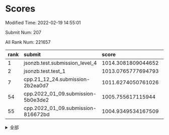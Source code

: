 # Scores

Modified Time: 2022-02-19 14:55:01

Submit Num: 207

All Rank Num: 221657

| rank |               submit               |       score        |       sigma        | pk_num |
| :--- | :--------------------------------- | :----------------- | :----------------- | :----- |
| 1    | jsonzb.test.submission_level_4     | 1014.3081809044652 | 0.8498234339074698 | 4285   |
| 2    | jsonzb.test.test_1                 | 1013.0765777694793 | 0.8266455224333498 | 4278   |
| 7    | cpp.21_12_24.submission-2b2ea0d7   | 1011.6274050761026 | 0.7928997210709946 | 4284   |
| 54   | cpp.2022_01_09.submission-5b0e3de2 | 1005.755617115944  | 0.7164198898357726 | 4284   |
| 55   | cpp.2022_01_09.submission-816672bd | 1004.9349534167509 | 0.7123665949761494 | 4286   |


<details>
<summary>全部</summary>

| rank |                 submit                 |       score        |       sigma        | pk_num |
| :--- | :------------------------------------- | :----------------- | :----------------- | :----- |
| 1    | jsonzb.test.submission_level_4         | 1014.3081809044652 | 0.8498234339074698 | 4285   |
| 2    | jsonzb.test.test_1                     | 1013.0765777694793 | 0.8266455224333498 | 4278   |
| 3    | gobigger.level_3.submission_level_3_4  | 1012.2475570473885 | 0.780642794667716  | 4283   |
| 4    | gobigger.level_3.submission_level_3_48 | 1011.8661699061176 | 0.7731277890576899 | 4280   |
| 5    | gobigger.level_3.submission_level_3_2  | 1011.8404270664679 | 0.7993698933693394 | 4282   |
| 6    | gobigger.level_3.submission_level_3_32 | 1011.738500309075  | 0.7831806850749868 | 4286   |
| 7    | cpp.21_12_24.submission-2b2ea0d7       | 1011.6274050761026 | 0.7928997210709946 | 4284   |
| 8    | gobigger.level_3.submission_level_3_25 | 1010.9392522066548 | 0.7645756664712022 | 4280   |
| 9    | gobigger.level_3.submission_level_3_5  | 1010.8677777182646 | 0.7659156412180659 | 4285   |
| 10   | gobigger.level_3.submission_level_3_0  | 1010.8351753945309 | 0.7567813531313388 | 4284   |
| 11   | gobigger.level_3.submission_level_3_34 | 1010.834094259748  | 0.7515265167981304 | 4284   |
| 12   | gobigger.level_3.submission_level_3_35 | 1010.7280894126841 | 0.7833964469473463 | 4283   |
| 13   | gobigger.level_3.submission_level_3_7  | 1010.7271196983108 | 0.7746740798479393 | 4283   |
| 14   | gobigger.level_3.submission_level_3_36 | 1010.5874634766902 | 0.7346783257077659 | 4285   |
| 15   | gobigger.level_3.submission_level_3_19 | 1010.5170066794622 | 0.7545373089873366 | 4286   |
| 16   | gobigger.level_3.submission_level_3_22 | 1010.4908178554496 | 0.7493962375153915 | 4288   |
| 17   | gobigger.level_3.submission_level_3_1  | 1010.4557708618004 | 0.7619271857878223 | 4285   |
| 18   | gobigger.level_3.submission_level_3_18 | 1010.4547533875846 | 0.7618640128007235 | 4284   |
| 19   | gobigger.level_3.submission_level_3_10 | 1010.3972542161226 | 0.7556286889709543 | 4281   |
| 20   | gobigger.level_3.submission_level_3_46 | 1010.3191136722941 | 0.7776934699460382 | 4281   |
| 21   | gobigger.level_3.submission_level_3_21 | 1010.2551900443449 | 0.7726820142724783 | 4283   |
| 22   | gobigger.level_3.submission_level_3_9  | 1010.2027721336642 | 0.7607848646808474 | 4283   |
| 23   | gobigger.level_3.submission_level_3_47 | 1010.2010631585456 | 0.7679836809032001 | 4284   |
| 24   | gobigger.level_3.submission_level_3_14 | 1010.1633544931175 | 0.7633701207981403 | 4286   |
| 25   | gobigger.level_3.submission_level_3_27 | 1010.1464229611576 | 0.7754883314675068 | 4284   |
| 26   | gobigger.level_3.submission_level_3_38 | 1010.1399909051305 | 0.7485523882753813 | 4279   |
| 27   | gobigger.level_3.submission_level_3_37 | 1010.0697331569654 | 0.764274593929387  | 4285   |
| 28   | gobigger.level_3.submission_level_3_42 | 1010.0637574820453 | 0.7423451128957647 | 4285   |
| 29   | gobigger.level_3.submission_level_3_44 | 1010.0260984063435 | 0.7671612156232296 | 4282   |
| 30   | gobigger.level_3.submission_level_3_11 | 1010.0256179803504 | 0.7409400169704115 | 4278   |
| 31   | gobigger.level_3.submission_level_3_39 | 1009.9460383238992 | 0.7552497090250241 | 4286   |
| 32   | gobigger.level_3.submission_level_3_33 | 1009.9396349223254 | 0.7576551167604536 | 4281   |
| 33   | gobigger.level_3.submission_level_3_12 | 1009.8897485313017 | 0.7462343838110611 | 4284   |
| 34   | gobigger.level_3.submission_level_3_45 | 1009.8595350410307 | 0.7558665090786576 | 4278   |
| 35   | gobigger.level_3.submission_level_3_28 | 1009.8094343605085 | 0.756832394289747  | 4285   |
| 36   | gobigger.level_3.submission_level_3_15 | 1009.7868261451948 | 0.760794321644322  | 4287   |
| 37   | gobigger.level_3.submission_level_3_17 | 1009.7555387612788 | 0.739852056194735  | 4280   |
| 38   | gobigger.level_3.submission_level_3_8  | 1009.7269327672202 | 0.7707813079422345 | 4283   |
| 39   | gobigger.level_3.submission_level_3_31 | 1009.717631053168  | 0.7689520636043022 | 4284   |
| 40   | gobigger.level_3.submission_level_3_40 | 1009.7087567968737 | 0.7432101004010965 | 4278   |
| 41   | gobigger.level_3.submission_level_3_26 | 1009.5691155401132 | 0.7607175881428591 | 4285   |
| 42   | gobigger.level_3.submission_level_3_30 | 1009.5649269623028 | 0.7628163756265349 | 4287   |
| 43   | gobigger.level_3.submission_level_3_13 | 1009.5033606078936 | 0.7434879236179747 | 4282   |
| 44   | gobigger.level_3.submission_level_3_16 | 1009.4327816983246 | 0.7533504537740925 | 4280   |
| 45   | gobigger.level_3.submission_level_3_49 | 1009.3261844708944 | 0.752565246345478  | 4282   |
| 46   | gobigger.level_3.submission_level_3_43 | 1009.2468414655272 | 0.7559362564022997 | 4283   |
| 47   | gobigger.level_3.submission_level_3_23 | 1009.1655176045733 | 0.7300445859300133 | 4282   |
| 48   | gobigger.level_3.submission_level_3_41 | 1008.9093064478396 | 0.7762371688146257 | 4283   |
| 49   | gobigger.level_3.submission_level_3_29 | 1008.8949971760225 | 0.7361953528116446 | 4287   |
| 50   | gobigger.level_3.submission_level_3_24 | 1008.7810821169611 | 0.7728882423715958 | 4283   |
| 51   | gobigger.level_3.submission_level_3_3  | 1008.750063467916  | 0.7464539680212745 | 4282   |
| 52   | gobigger.level_3.submission_level_3_20 | 1008.5162999717593 | 0.7354357587399823 | 4279   |
| 53   | gobigger.level_3.submission_level_3_6  | 1008.4912078707767 | 0.7381405876856658 | 4284   |
| 54   | cpp.2022_01_09.submission-5b0e3de2     | 1005.755617115944  | 0.7164198898357726 | 4284   |
| 55   | cpp.2022_01_09.submission-816672bd     | 1004.9349534167509 | 0.7123665949761494 | 4286   |
| 56   | gobigger.level_1.submission_level_1_21 | 1004.6937216427291 | 0.7217470092964965 | 4284   |
| 57   | gobigger.level_1.submission_level_1_36 | 1004.6124921649342 | 0.7317595450006312 | 4281   |
| 58   | gobigger.level_1.submission_level_1_7  | 1004.5617810110679 | 0.722036870245112  | 4284   |
| 59   | gobigger.level_1.submission_level_1_0  | 1004.4816767646553 | 0.7273001836602221 | 4282   |
| 60   | gobigger.level_1.submission_level_1_23 | 1004.4777447915619 | 0.7228326572473573 | 4281   |
| 61   | gobigger.level_1.submission_level_1_15 | 1004.3566689109591 | 0.7131923255762302 | 4281   |
| 62   | gobigger.level_1.submission_level_1_34 | 1004.2895147585896 | 0.7146460012017435 | 4284   |
| 63   | gobigger.level_1.submission_level_1_24 | 1004.0976376341758 | 0.725158828989839  | 4281   |
| 64   | gobigger.level_1.submission_level_1_17 | 1003.9551025176646 | 0.7116264447060284 | 4283   |
| 65   | gobigger.level_1.submission_level_1_38 | 1003.8758932551372 | 0.7157567445302492 | 4280   |
| 66   | gobigger.level_1.submission_level_1_25 | 1003.8487627811637 | 0.7220679400743218 | 4285   |
| 67   | gobigger.level_1.submission_level_1_8  | 1003.8329469547989 | 0.703013986837519  | 4283   |
| 68   | gobigger.level_1.submission_level_1_44 | 1003.7728183328962 | 0.7231531827627985 | 4283   |
| 69   | gobigger.level_1.submission_level_1_33 | 1003.7391288671266 | 0.7107351917966563 | 4283   |
| 70   | gobigger.level_1.submission_level_1_40 | 1003.6228243499115 | 0.7289746539220842 | 4286   |
| 71   | gobigger.level_1.submission_level_1_37 | 1003.6031479632735 | 0.7130415611828267 | 4281   |
| 72   | gobigger.level_1.submission_level_1_28 | 1003.5551648032892 | 0.7098638166173169 | 4289   |
| 73   | gobigger.level_1.submission_level_1_29 | 1003.5154876118557 | 0.7232420363962897 | 4282   |
| 74   | gobigger.level_1.submission_level_1_43 | 1003.5126426642466 | 0.7095775692045291 | 4278   |
| 75   | gobigger.level_1.submission_level_1_45 | 1003.4979679233973 | 0.7220313463203069 | 4282   |
| 76   | gobigger.level_1.submission_level_1_30 | 1003.4972249904947 | 0.7124317425874639 | 4289   |
| 77   | gobigger.level_1.submission_level_1_31 | 1003.4701737816839 | 0.726661001331968  | 4286   |
| 78   | gobigger.level_1.submission_level_1_13 | 1003.4637478665854 | 0.7170136026550052 | 4284   |
| 79   | gobigger.level_1.submission_level_1_3  | 1003.3648367465129 | 0.7122336730968992 | 4286   |
| 80   | gobigger.level_1.submission_level_1_5  | 1003.2964638713488 | 0.7271578868288646 | 4283   |
| 81   | gobigger.level_1.submission_level_1_18 | 1003.237235545711  | 0.7025586910920804 | 4284   |
| 82   | gobigger.level_1.submission_level_1_22 | 1003.2174202125137 | 0.721890830499954  | 4285   |
| 83   | gobigger.level_1.submission_level_1_48 | 1003.2142244553226 | 0.7181073487662194 | 4286   |
| 84   | gobigger.level_1.submission_level_1_27 | 1002.9902958536729 | 0.7115027430484254 | 4281   |
| 85   | gobigger.level_1.submission_level_1_35 | 1002.9817039934791 | 0.7052855947586797 | 4281   |
| 86   | gobigger.level_1.submission_level_1_20 | 1002.9462700325543 | 0.7057662550858178 | 4287   |
| 87   | gobigger.level_1.submission_level_1_41 | 1002.9284474632858 | 0.7128508460719929 | 4281   |
| 88   | gobigger.level_1.submission_level_1_42 | 1002.9198480805012 | 0.7183277759900648 | 4285   |
| 89   | gobigger.level_1.submission_level_1_9  | 1002.8074494571024 | 0.7289587582993372 | 4281   |
| 90   | gobigger.level_1.submission_level_1_11 | 1002.7987958481668 | 0.7231124172953916 | 4286   |
| 91   | gobigger.level_1.submission_level_1_47 | 1002.7974853043681 | 0.7068373630930895 | 4286   |
| 92   | gobigger.level_1.submission_level_1_39 | 1002.7820721337082 | 0.7142340799313951 | 4280   |
| 93   | gobigger.level_1.submission_level_1_6  | 1002.7662993513904 | 0.7174138661971382 | 4283   |
| 94   | gobigger.level_1.submission_level_1_14 | 1002.6861206397058 | 0.7277221314387692 | 4283   |
| 95   | gobigger.level_1.submission_level_1_49 | 1002.6216816440153 | 0.7077768968718625 | 4280   |
| 96   | gobigger.level_1.submission_level_1_10 | 1002.6053024899082 | 0.7121818608142151 | 4280   |
| 97   | gobigger.level_1.submission_level_1_32 | 1002.5612894256743 | 0.7147653622590994 | 4282   |
| 98   | gobigger.level_1.submission_level_1_1  | 1002.4892162543413 | 0.7163368130911606 | 4278   |
| 99   | gobigger.level_1.submission_level_1_26 | 1002.4792262202872 | 0.7125893244775837 | 4283   |
| 100  | gobigger.level_1.submission_level_1_2  | 1002.4530207733045 | 0.7136316479307991 | 4280   |
| 101  | gobigger.level_1.submission_level_1_12 | 1002.3863169379091 | 0.7173206307535576 | 4287   |
| 102  | gobigger.level_1.submission_level_1_16 | 1002.1645157295292 | 0.7120666642657156 | 4281   |
| 103  | gobigger.level_1.submission_level_1_46 | 1002.0891262613627 | 0.704857039325037  | 4284   |
| 104  | gobigger.level_1.submission_level_1_19 | 1001.8947740116806 | 0.7118174498302718 | 4282   |
| 105  | gobigger.level_1.submission_level_1_4  | 1001.0421131311683 | 0.7058422087875151 | 4277   |
| 106  | gobigger.random.submission_random_17   | 997.6836062892221  | 0.700725389702003  | 4283   |
| 107  | gobigger.random.submission_random_41   | 997.2330592252365  | 0.7173969099167721 | 4280   |
| 108  | gobigger.random.submission_random_48   | 997.1140196564021  | 0.7028309041574612 | 4282   |
| 109  | gobigger.random.submission_random_44   | 996.9099028600177  | 0.7118819448343883 | 4287   |
| 110  | gobigger.random.submission_random_37   | 996.8931440045483  | 0.7087171775908949 | 4281   |
| 111  | gobigger.random.submission_random_28   | 996.8752244453068  | 0.7170723189770789 | 4284   |
| 112  | gobigger.random.submission_random_10   | 996.6027750972421  | 0.711423412777413  | 4281   |
| 113  | gobigger.random.submission_random_21   | 996.5224913522975  | 0.6938741047305896 | 4283   |
| 114  | gobigger.random.submission_random_47   | 996.5089590870048  | 0.7067684405551063 | 4281   |
| 115  | gobigger.random.submission_random_42   | 996.4700708039502  | 0.7145899758895179 | 4283   |
| 116  | gobigger.random.submission_random_49   | 996.4643838618199  | 0.7209019287953728 | 4283   |
| 117  | gobigger.random.submission_random_7    | 996.4498779930341  | 0.7062797545723868 | 4281   |
| 118  | gobigger.random.submission_random_2    | 996.3749700311861  | 0.7293005948165792 | 4285   |
| 119  | gobigger.random.submission_random_38   | 996.3644920849935  | 0.701792303681569  | 4283   |
| 120  | gobigger.random.submission_random_34   | 996.3310845236637  | 0.7199526777914729 | 4280   |
| 121  | gobigger.random.submission_random_14   | 996.3048261695044  | 0.6969699176583974 | 4284   |
| 122  | gobigger.random.submission_random_33   | 996.2689900681514  | 0.719524466875316  | 4286   |
| 123  | gobigger.random.submission_random_36   | 996.1918167394624  | 0.7168863081657678 | 4277   |
| 124  | gobigger.random.submission_random_6    | 996.1689048480085  | 0.7194392230504194 | 4281   |
| 125  | gobigger.random.submission_random_23   | 996.1340503424836  | 0.699398633459372  | 4281   |
| 126  | gobigger.random.submission_random_16   | 996.0477231955367  | 0.710840957067278  | 4282   |
| 127  | gobigger.random.submission_random_5    | 996.0218921888493  | 0.7201344591796245 | 4282   |
| 128  | gobigger.random.submission_random_35   | 996.013660931067   | 0.7014854904085973 | 4290   |
| 129  | gobigger.random.submission_random_3    | 995.9795523978299  | 0.7233038216145926 | 4283   |
| 130  | gobigger.random.submission_random_22   | 995.9223537845626  | 0.6978984092982191 | 4283   |
| 131  | gobigger.random.submission_random_40   | 995.9083940609715  | 0.7075543986262139 | 4285   |
| 132  | gobigger.random.submission_random_4    | 995.8875996523664  | 0.7165949047935664 | 4281   |
| 133  | gobigger.random.submission_random_46   | 995.8726755579734  | 0.7129136205353316 | 4284   |
| 134  | gobigger.random.submission_random_12   | 995.8069873823117  | 0.7050767701652969 | 4285   |
| 135  | gobigger.random.submission_random_13   | 995.738420210059   | 0.7180077397208628 | 4287   |
| 136  | gobigger.random.submission_random_30   | 995.6808828844122  | 0.7263581387162135 | 4282   |
| 137  | gobigger.random.submission_random_19   | 995.6159159863305  | 0.7149689918167648 | 4284   |
| 138  | gobigger.random.submission_random_25   | 995.5837650647671  | 0.7147738457640652 | 4282   |
| 139  | gobigger.random.submission_random_15   | 995.5180827639324  | 0.7019103303655986 | 4284   |
| 140  | gobigger.random.submission_random_24   | 995.5109705449821  | 0.7165230646562395 | 4286   |
| 141  | gobigger.random.submission_random_18   | 995.4876404061434  | 0.7161070774262349 | 4283   |
| 142  | gobigger.random.submission_random_9    | 995.407557406253   | 0.7162497743966577 | 4288   |
| 143  | gobigger.random.submission_random_20   | 995.3675324898702  | 0.7414059293328237 | 4288   |
| 144  | gobigger.random.submission_random_31   | 995.327338010221   | 0.7145756508882253 | 4285   |
| 145  | gobigger.random.submission_random_27   | 995.2528355633759  | 0.7202010702812183 | 4286   |
| 146  | gobigger.random.submission_random_45   | 995.2041279564788  | 0.7118655416900241 | 4288   |
| 147  | gobigger.random.submission_random_26   | 995.092328192946   | 0.7146471886983047 | 4278   |
| 148  | gobigger.random.submission_random_1    | 995.0019645613793  | 0.7168517155537624 | 4282   |
| 149  | gobigger.random.submission_random_39   | 994.8000942840569  | 0.7340542241892264 | 4285   |
| 150  | gobigger.random.submission_random_11   | 994.7752310698264  | 0.7308659734464312 | 4281   |
| 151  | gobigger.random.submission_random_43   | 994.7687659683795  | 0.705335460650699  | 4282   |
| 152  | gobigger.random.submission_random_0    | 994.5928358490584  | 0.7154628902252904 | 4278   |
| 153  | gobigger.random.submission_random_8    | 994.5117231356605  | 0.7273971799640835 | 4286   |
| 154  | gobigger.random.submission_random_29   | 994.4309877119395  | 0.7226696486711722 | 4283   |
| 155  | gobigger.level_2.submission_level_2_24 | 994.3635307909891  | 0.733845655607399  | 4283   |
| 156  | gobigger.random.submission_random_32   | 994.3544664489289  | 0.7126522646702869 | 4283   |
| 157  | gobigger.level_2.submission_level_2_37 | 993.9356698322125  | 0.7392156538651953 | 4286   |
| 158  | gobigger.level_2.submission_level_2_17 | 993.6946373129529  | 0.7372079126776087 | 4284   |
| 159  | gobigger.level_2.submission_level_2_10 | 993.6162071951036  | 0.7465979721720971 | 4283   |
| 160  | gobigger.level_2.submission_level_2_2  | 993.5790589083955  | 0.7348195064500184 | 4284   |
| 161  | gobigger.level_2.submission_level_2_27 | 993.4926494438071  | 0.7273317580284019 | 4289   |
| 162  | gobigger.level_2.submission_level_2_11 | 993.3587427031091  | 0.7251060686617287 | 4286   |
| 163  | gobigger.level_2.submission_level_2_39 | 993.2911881369104  | 0.7376774454673863 | 4284   |
| 164  | gobigger.level_2.submission_level_2_0  | 993.2102276870595  | 0.726527692906152  | 4281   |
| 165  | gobigger.level_2.submission_level_2_29 | 992.9582969549367  | 0.7413301873611714 | 4287   |
| 166  | gobigger.level_2.submission_level_2_30 | 992.9163977920911  | 0.7371045661963889 | 4280   |
| 167  | gobigger.level_2.submission_level_2_38 | 992.8632614374175  | 0.7295951537485627 | 4284   |
| 168  | gobigger.level_2.submission_level_2_6  | 992.7816175252578  | 0.7327739843886405 | 4281   |
| 169  | gobigger.level_2.submission_level_2_8  | 992.77828393901    | 0.754083035427122  | 4281   |
| 170  | gobigger.level_2.submission_level_2_33 | 992.6524821074388  | 0.7535123077687834 | 4282   |
| 171  | gobigger.level_2.submission_level_2_31 | 992.516680651693   | 0.7372811870096766 | 4284   |
| 172  | gobigger.level_2.submission_level_2_9  | 992.4665773710971  | 0.7542374864297363 | 4283   |
| 173  | gobigger.level_2.submission_level_2_23 | 992.4605065932559  | 0.7259199563524569 | 4286   |
| 174  | gobigger.level_2.submission_level_2_41 | 992.3942968011489  | 0.7441247811725674 | 4283   |
| 175  | gobigger.level_2.submission_level_2_49 | 992.3311416217181  | 0.7473944309863426 | 4281   |
| 176  | gobigger.level_2.submission_level_2_34 | 992.258731483805   | 0.7523262354427284 | 4287   |
| 177  | gobigger.level_2.submission_level_2_20 | 992.1863797202906  | 0.753356787277994  | 4286   |
| 178  | gobigger.level_2.submission_level_2_26 | 992.1504791992628  | 0.7508817614260272 | 4284   |
| 179  | gobigger.level_2.submission_level_2_13 | 992.1480557713035  | 0.7371262947754041 | 4285   |
| 180  | gobigger.level_2.submission_level_2_7  | 992.1374333482275  | 0.745676492826956  | 4279   |
| 181  | gobigger.level_2.submission_level_2_28 | 991.9971349533852  | 0.7399270160208345 | 4287   |
| 182  | gobigger.level_2.submission_level_2_22 | 991.9683650514536  | 0.775204663008248  | 4287   |
| 183  | gobigger.level_2.submission_level_2_32 | 991.9583609146057  | 0.7486381888268137 | 4283   |
| 184  | gobigger.level_2.submission_level_2_40 | 991.7794880554712  | 0.7281388848292778 | 4286   |
| 185  | gobigger.level_2.submission_level_2_16 | 991.5632757320315  | 0.7465216362537981 | 4282   |
| 186  | gobigger.level_2.submission_level_2_4  | 991.5489352128234  | 0.7421565014043473 | 4283   |
| 187  | gobigger.level_2.submission_level_2_1  | 991.5241589771705  | 0.7490150762678089 | 4283   |
| 188  | gobigger.level_2.submission_level_2_46 | 991.5239102453979  | 0.7519353662381721 | 4285   |
| 189  | gobigger.level_2.submission_level_2_42 | 991.4885303324372  | 0.748564680496701  | 4281   |
| 190  | gobigger.level_2.submission_level_2_21 | 991.4715120583638  | 0.7349361701618008 | 4284   |
| 191  | gobigger.level_2.submission_level_2_15 | 991.4549828628968  | 0.7564399765635145 | 4285   |
| 192  | gobigger.level_2.submission_level_2_5  | 991.3325685902706  | 0.7464445046478116 | 4284   |
| 193  | gobigger.level_2.submission_level_2_47 | 991.2887419904704  | 0.7548173291177721 | 4286   |
| 194  | gobigger.level_2.submission_level_2_45 | 991.1690282815947  | 0.7548884426646868 | 4285   |
| 195  | gobigger.level_2.submission_level_2_44 | 991.0267364027926  | 0.7554691132449388 | 4286   |
| 196  | gobigger.level_2.submission_level_2_36 | 991.0198517449932  | 0.7608733761732078 | 4282   |
| 197  | gobigger.level_2.submission_level_2_12 | 990.9166332702197  | 0.7763898486022758 | 4287   |
| 198  | gobigger.level_2.submission_level_2_19 | 990.8775141251657  | 0.7522195182118318 | 4282   |
| 199  | gobigger.level_2.submission_level_2_25 | 990.8300895181428  | 0.754108459479606  | 4282   |
| 200  | gobigger.level_2.submission_level_2_35 | 990.8160946866294  | 0.7794598815459151 | 4284   |
| 201  | gobigger.level_2.submission_level_2_3  | 990.7959697094433  | 0.7627134466714234 | 4287   |
| 202  | gobigger.level_2.submission_level_2_48 | 990.6776973651013  | 0.7500465606430282 | 4280   |
| 203  | gobigger.level_2.submission_level_2_43 | 990.4680679996655  | 0.7785727164332212 | 4280   |
| 204  | gobigger.level_2.submission_level_2_14 | 990.008655205644   | 0.7393962493875386 | 4284   |
| 205  | gobigger.level_2.submission_level_2_18 | 989.8698926904489  | 0.7722761233050205 | 4287   |
| 206  | gobigger.none.submission_none_1        | 979.0619367957011  | 1.2199680691622068 | 4279   |
| 207  | gobigger.none.submission_none_0        | 977.3434277871147  | 1.3330380284505776 | 4280   |

</details>